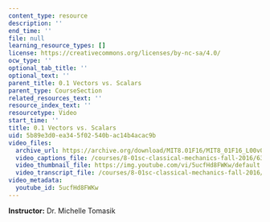 ```yaml
---
content_type: resource
description: ''
end_time: ''
file: null
learning_resource_types: []
license: https://creativecommons.org/licenses/by-nc-sa/4.0/
ocw_type: ''
optional_tab_title: ''
optional_text: ''
parent_title: 0.1 Vectors vs. Scalars
parent_type: CourseSection
related_resources_text: ''
resource_index_text: ''
resourcetype: Video
start_time: ''
title: 0.1 Vectors vs. Scalars
uid: 5b89e3d0-ea34-5f02-540b-ac14b4acac9b
video_files:
  archive_url: https://archive.org/download/MIT8.01F16/MIT8_01F16_L00v01_360p.mp4
  video_captions_file: /courses/8-01sc-classical-mechanics-fall-2016/635f774d3cd2507094b50297fe1fdc84_5ucfHd8FWKw.vtt
  video_thumbnail_file: https://img.youtube.com/vi/5ucfHd8FWKw/default.jpg
  video_transcript_file: /courses/8-01sc-classical-mechanics-fall-2016/f4cdef7d58bc4e84355cf7c58eeb7e15_5ucfHd8FWKw.pdf
video_metadata:
  youtube_id: 5ucfHd8FWKw
---
```


**Instructor:** Dr. Michelle Tomasik

